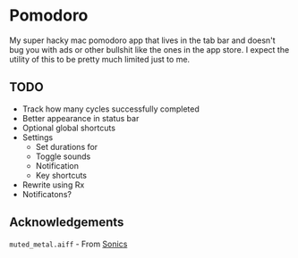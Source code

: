 # Pomodoro

My super hacky mac pomodoro app that lives in the tab bar and doesn't bug you with ads or other bullshit like the ones in the app store. I expect the utility of this to be pretty much limited just to me.

## TODO

- Track how many cycles successfully completed
- Better appearance in status bar
- Optional global shortcuts
- Settings
	- Set durations for 
	- Toggle sounds
	- Notification
	- Key shortcuts
- Rewrite using Rx
- Notificatons?

## Acknowledgements

`muted_metal.aiff` - From [Sonics](http://www.sonics.io/)

